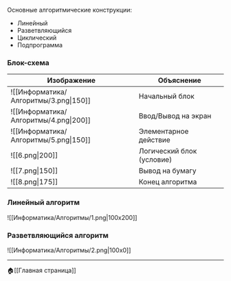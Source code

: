 Основные алгоритмические конструкции:
- Линейный
- Разветвляющийся
- Циклический
- Подпрограмма
### Блок-схема
| Изображение | Объяснение |
| ---- | ---- |
| ![[Информатика/Алгоритмы/3.png\|150]] | Начальный блок |
| ![[Информатика/Алгоритмы/4.png\|200]] | Ввод/Вывод на экран |
| ![[Информатика/Алгоритмы/5.png\|150]] | Элементарное действие |
| ![[6.png\|200]] | Логический блок (условие) |
| ![[7.png\|150]] | Вывод на бумагу |
| ![[8.png\|175]]| Конец алгоритма |
### Линейный алгоритм
![[Информатика/Алгоритмы/1.png|100x200]]

### Разветвляющийся алгоритм
![[Информатика/Алгоритмы/2.png|100x0]]

---
🏠[[Главная страница]]